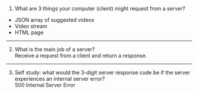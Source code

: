 1) What are 3 things your computer (client) might request from a server?

* JSON array of suggested videos
* Video stream
* HTML page

---

2) What is the main job of a server?  
   Receive a request from a client and return a response.

---

3) Self study: what would the 3-digit server response code
   be if the server experiences an internal server error?   
   500 Internal Server Error
